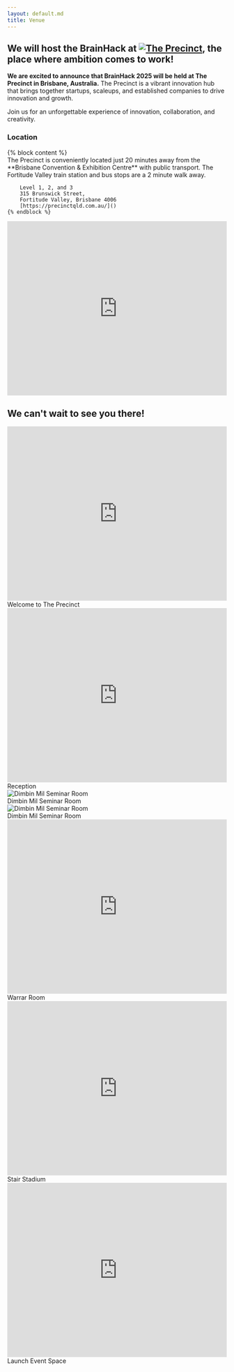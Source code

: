 ```yaml
---
layout: default.md
title: Venue
---
```


<div id="venue">

## We will host the BrainHack at <span class="precinct-logo"><a href="https://precinctqld.com.au/"><img src="/_img/ThePrecinct_white.png" alt="The Precinct"></a></span>, the place where ambition comes to work!

**We are excited to announce that BrainHack 2025 will be held at The Precinct in Brisbane, Australia.** The Precinct is a vibrant innovation hub that brings together startups, scaleups, and established companies to drive innovation and growth.

Join us for an unforgettable experience of innovation, collaboration, and creativity.

### Location
<div class="location-container">
    {% block content %}
    <div class="address">
        The Precinct is conveniently located just 20 minutes away from the **Brisbane Convention & Exhibition Centre** with public transport.
        The Fortitude Valley train station and bus stops are a 2 minute walk away.

        Level 1, 2, and 3  
        315 Brunswick Street,  
        Fortitude Valley, Brisbane 4006  
        [https://precinctqld.com.au/]()  
    {% endblock %}
  </div>
  <div class="map">
    <iframe src="https://www.google.com/maps/embed?pb=!1m18!1m12!1m3!1d14151.342606750877!2d153.0142700729479!3d-27.46829065418777!2m3!1f0!2f0!3f0!3m2!1i1024!2i768!4f13.1!3m3!1m2!1s0x6b9159f3542896ff%3A0xb6e9b92530522240!2sThe%20Precinct!5e0!3m2!1sen!2sbr!4v1733961715625!5m2!1sen!2sbr" width="100%" height="400" style="border:0;" allowfullscreen="" loading="lazy" referrerpolicy="no-referrer-when-downgrade"></iframe>
  </div>
</div>

## We can't wait to see you there!

<div id="carouselExampleControls" class="carousel">
  <div class="carousel-inner">
    <div class="carousel-item">
      <iframe src="https://www.google.com/maps/embed?pb=!4v1733964209329!6m8!1m7!1sCAoSLEFGMVFpcE5rTFJlWjVXbXk1RmRJMWQ1Vm1nY3AzM0hUQ1p4RGhoWTBrWE9Y!2m2!1d-27.45803339028277!2d153.0338049579577!3f90.47809781055142!4f-2.9523471687881795!5f0.4000000000000002" width="100%" height="400" style="border:0;" allowfullscreen="" loading="lazy" referrerpolicy="no-referrer-when-downgrade"></iframe>
      <div class="carousel-caption">Welcome to The Precinct</div>
    </div>
    <div class="carousel-item">
      <iframe src="https://www.google.com/maps/embed?pb=!4v1733963730623!6m8!1m7!1sCAoSLEFGMVFpcE5uWDVIVUI0QTF6aU94S1BURGNNNXNWSUdTUTRsSGJYejZFZER3!2m2!1d-27.45807842927607!2d153.0338169056049!3f227.22456172221277!4f-8.94659369277565!5f0.7820865974627469" width="100%" height="400" style="border:0;" allowfullscreen="" loading="lazy" referrerpolicy="no-referrer-when-downgrade"></iframe>
      <div class="carousel-caption">Reception</div>
    </div>
    <div class="carousel-item">
      <img src="/_img/dimbin_mil_1.jpg" alt="Dimbin Mil Seminar Room">
      <div class="carousel-caption">Dimbin Mil Seminar Room</div>
    </div>
    <div class="carousel-item">
      <img src="/_img/dimbin_mil_2.jpg" alt="Dimbin Mil Seminar Room">
      <div class="carousel-caption">Dimbin Mil Seminar Room</div>
    </div>
    <div class="carousel-item">
      <iframe src="https://www.google.com/maps/embed?pb=!4v1733963825489!6m8!1m7!1sCAoSLEFGMVFpcE84SzFDUW43em5VVVlHLVlEWF9HZkpDYXhoWjBvOE5uQll1bjBy!2m2!1d-27.45815114191716!2d153.0337840271187!3f262.7848590833682!4f-7.185987258611149!5f0.7820865974627469" width="100%" height="400" style="border:0;" allowfullscreen="" loading="lazy" referrerpolicy="no-referrer-when-downgrade"></iframe>
      <div class="carousel-caption">Warrar Room</div>
    </div>
    <div class="carousel-item">
      <iframe src="https://www.google.com/maps/embed?pb=!4v1733963881690!6m8!1m7!1sCAoSLEFGMVFpcE5mckRaLUhUcXpoQTVhQXhsNmtQUzVwUzhlWExvQ1FaNG8ybDkw!2m2!1d-27.45829370679724!2d153.0338190615714!3f235.83003144853444!4f-28.275804246900393!5f0.7820865974627469" width="100%" height="400" style="border:0;" allowfullscreen="" loading="lazy" referrerpolicy="no-referrer-when-downgrade"></iframe>
      <div class="carousel-caption">Stair Stadium</div>
    </div>
    <div class="carousel-item">
      <iframe src="https://www.google.com/maps/embed?pb=!4v1733963943343!6m8!1m7!1sCAoSLEFGMVFpcE16MU9YM2sxbERmbFY3MUxCaXBEN0RSQ1VuX2RIR3c3WVZJd2ho!2m2!1d-27.45812492109934!2d153.0337606708202!3f226.56761234012802!4f-6.289566448768184!5f0.7820865974627469" width="100%" height="400" style="border:0;" allowfullscreen="" loading="lazy" referrerpolicy="no-referrer-when-downgrade"></iframe>
      <div class="carousel-caption">Launch Event Space</div>
    </div>
  </div>
</div>

</div>

